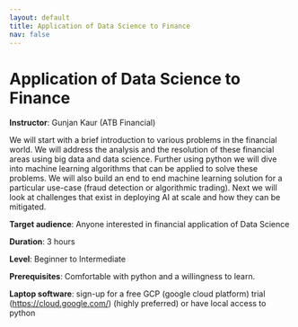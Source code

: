 ```yaml
---
layout: default
title: Application of Data Science to Finance
nav: false
---
```


# Application of Data Science to Finance

**Instructor**: Gunjan Kaur (ATB Financial)

We will start with a brief introduction to various problems in the financial world. We will address the analysis and the resolution of these financial areas using big data and data science. Further using python we will dive into machine learning algorithms that can be applied to solve these problems. We will also build an end to end machine learning solution for a particular use-case (fraud detection or algorithmic trading). Next we will look at challenges that exist in deploying AI at scale and how they can be mitigated.

**Target audience**: Anyone interested in financial application of Data Science

<!-- **Course plan**: -->

**Duration**: 3 hours

**Level**: Beginner to Intermediate

**Prerequisites**: Comfortable with python and a willingness to learn.

**Laptop software**: sign-up for a free GCP (google cloud platform) trial (<a
href="https://cloud.google.com/" target="_blank">https://cloud.google.com/</a>) (highly preferred) or have local access to python